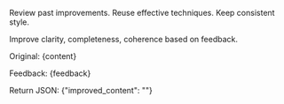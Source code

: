 Review past improvements. Reuse effective techniques. Keep consistent style.

Improve clarity, completeness, coherence based on feedback.

Original:
{content}

Feedback:
{feedback}

Return JSON:
{"improved_content": "<complete improved document>"}
